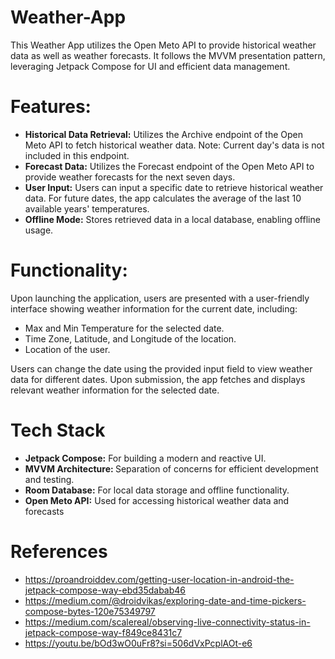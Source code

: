 # Weather-App
This Weather App utilizes the Open Meto API to provide historical weather data as well as weather forecasts. It follows the MVVM presentation pattern, leveraging Jetpack Compose for UI and efficient data management.

# Features:
<ul>
  <li>
    <b>Historical Data Retrieval:</b> Utilizes the Archive endpoint of the Open Meto API to fetch historical weather data. Note: Current day's data is not included in this endpoint.
  </li>
  <li>
    <b>Forecast Data:</b> Utilizes the Forecast endpoint of the Open Meto API to provide weather forecasts for the next seven days.
  </li>
  <li>
    <b>User Input:</b> Users can input a specific date to retrieve historical weather data. For future dates, the app calculates the average of the last 10 available years' temperatures.
  </li>
  <li>
    <b>Offline Mode:</b> Stores retrieved data in a local database, enabling offline usage.
  </li>
</ul>

<h1>Functionality:</h1>
Upon launching the application, users are presented with a user-friendly interface showing weather information for the current date, including:
<ul>
  <li>Max and Min Temperature for the selected date.</li>
  <li>Time Zone, Latitude, and Longitude of the location.</li>
  <li>Location of the user.</li>
</ul>
Users can change the date using the provided input field to view weather data for different dates. Upon submission, the app fetches and displays relevant weather information for the selected date.

<h1>Tech Stack</h1>
<ul>
  <li>
    <b>Jetpack Compose:</b> For building a modern and reactive UI.
  </li>
  <li>
    <b>MVVM Architecture: </b>Separation of concerns for efficient development and testing.
  </li>
  <li>
    <b>Room Database:</b> For local data storage and offline functionality.
  </li>
  <li>
    <b>Open Meto API:</b> Used for accessing historical weather data and forecasts
  </li>
</ul>

<h1>References</h1>
<ul>
  <li>
    <a href="https://proandroiddev.com/getting-user-location-in-android-the-jetpack-compose-way-ebd35dabab46">https://proandroiddev.com/getting-user-location-in-android-the-jetpack-compose-way-ebd35dabab46</a>
  </li>
  <li>
    <a href="https://medium.com/@droidvikas/exploring-date-and-time-pickers-compose-bytes-120e75349797">https://medium.com/@droidvikas/exploring-date-and-time-pickers-compose-bytes-120e75349797</a>
  </li>
  <li>
    <a href="https://medium.com/scalereal/observing-live-connectivity-status-in-jetpack-compose-way-f849ce8431c7">https://medium.com/scalereal/observing-live-connectivity-status-in-jetpack-compose-way-f849ce8431c7</a>
  </li>
  <li>
    <a href="https://youtu.be/bOd3wO0uFr8?si=506dVxPcplAOt-e6">https://youtu.be/bOd3wO0uFr8?si=506dVxPcplAOt-e6</a>
  </li>
</ul>
